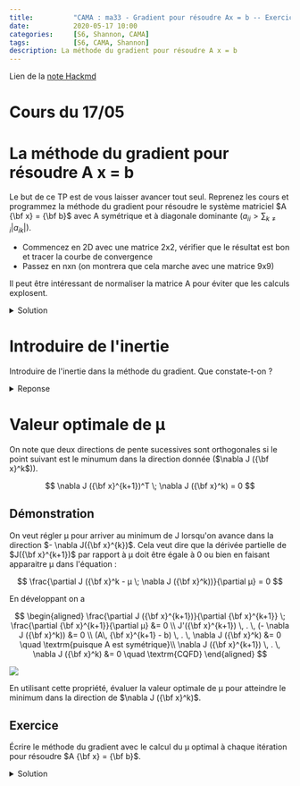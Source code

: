```yaml
---
title:          "CAMA : ma33 - Gradient pour résoudre Ax = b -- Exercice"
date:           2020-05-17 10:00
categories:     [S6, Shannon, CAMA]
tags:           [S6, CAMA, Shannon]
description: La méthode du gradient pour résoudre A x = b
---
```

Lien de la [note Hackmd](https://hackmd.io/@lemasymasa/B1XUcypyD)
# Cours du 17/05

# La méthode du gradient pour résoudre A x = b

Le but de ce TP est de vous laisser avancer tout seul. Reprenez les cours et programmez la méthode du gradient
pour résoudre le système matriciel $A {\bf x} = {\bf b}$ avec A symétrique et à diagonale dominante
($a_{ii} > \sum_{k \ne i} |a_{ik}|$).

* Commencez en 2D avec une matrice 2x2, vérifier que le résultat est bon et tracer la courbe de convergence
* Passez en nxn (on montrera que cela marche avec une matrice 9x9)

Il peut être intéressant de normaliser la matrice A pour éviter que les calculs explosent.

<details markdown="1">>
<summary>Solution</summary>

## 2x2
~~~ python
# plein de copier coller du cours

import numpy as np
import scipy.linalg as lin
import matplotlib.pylab as plt
import plotly.offline as py
import plotly.graph_objects as go

%matplotlib inline
%config InlineBackend.figure_format = 'retina'

np.set_printoptions(precision=3, linewidth=150, suppress=True)
plt.style.use(['seaborn-whitegrid','data/cours.mplstyle'])
~~~
~~~ python
N = 2

A = np.random.randint(-10, 10, size=(N,N))
A = A * 1.0                                            # pour passer en reels
A[np.diag_indices(N)] = 0.1 + np.abs(A).sum(axis=0)    # diag dominante
A = A + A.T                                            # symétrique
A = A / np.abs(A).sum(axis=0).mean()
b = np.random.randint(-10,10,size=(N))
print(A, "\n\n", b)
~~~
~~~
[[1.037 0.184]
 [0.184 0.596]] 

 [7 2]
~~~
~~~ python
def grad_J(x):
    return A@x - b
~~~
~~~ python
def minimum_J(start_value, µ=0.1, e = 0.001):
    x = [np.array(start_value)]
    while True:
        x.append(x[-1] - µ * grad_J(x[-1]))
        if np.square(x[-1] - x[-2]).sum() < e**2:
            break
        # la suite n'est que des tests pour se protéger
        if np.square(x[-1] - x[-2]).sum() > 1E9:  # au cas où on diverge
            print("DIVERGE")
            break
        if len(x) > 1000:  # c'est trop long, je crains la boucle infinie
            print('Trop long, boucle infinie ?')
            break
    return np.array(x)

x = minimum_J(np.zeros(N))
~~~
~~~ python
x[-1] - lin.solve(A, b)
~~~
~~~
array([-0.007,  0.016])
~~~
~~~ python
plt.plot(x[:,0], x[:,1], 'x:')
~~~
![](https://i.imgur.com/S5fK3Je.png)

## nxn
~~~ python
np.abs(A)
~~~
~~~
array([[1.037, 0.184],
       [0.184, 0.596]])
~~~
~~~ python
N = 9

A = np.random.randint(-10, 10, size=(N,N))
A = A * 1.0                                            # pour passer en reels
A[np.diag_indices(N)] = 0.1 + np.abs(A).sum(axis=0)    # diag dominante
A = A + A.T                                            # symétrique
A = A / np.abs(A).sum(axis=0).mean()
b = np.random.randint(-10,10,size=(N))
~~~
~~~ python
x = minimum_J(np.zeros(N))
~~~
~~~ python
x[-1] - lin.solve(A, b)
~~~
~~~
array([ 0.   , -0.006,  0.001,  0.006,  0.017,  0.008, -0.   ,  0.014,  0.004])
~~~
~~~ python
print("Converge en %d itérations" % len(x))
x
~~~
~~~
Converge en 178 itérations
~~~
~~~
array([[  0.   ,   0.   ,   0.   , ...,   0.   ,   0.   ,   0.   ],
       [  0.3  ,  -0.2  ,   0.   , ...,   0.8  ,  -0.6  ,  -0.4  ],
       [  0.576,  -0.396,  -0.001, ...,   1.548,  -1.176,  -0.783],
       ...,
       [  3.088,  -4.714,   0.223, ...,  13.007, -14.827,  -9.853],
       [  3.088,  -4.714,   0.223, ...,  13.007, -14.827,  -9.853],
       [  3.088,  -4.714,   0.223, ...,  13.007, -14.828,  -9.854]])
~~~
</details>

# Introduire de l'inertie

Introduire de l'inertie dans la méthode du gradient. Que constate-t-on ?

<details markdown="1">>
<summary>Reponse</summary>

Ajouter de l'inertie dans une méthode itérative veut dire qu'on avance moins vite vers le point suivant : 
~~~ python
x_next = ...
x = w * x_next + (1 - w) * x
~~~
avec `w` qui représente la force d'avancée (ou l'inverse du poids de l'inertie).
Dans le cas de la méthode du gradient cela donne : 
~~~ python
x_next = x - |µ| grad_J(x)
x = w * x_next + (1 - w) * x
~~~
ce qui se développe ainsi : 
~~~ python
x = w * (x - |µ| grad_J(x)) + (1 - w) x
~~~
ou
~~~ python
x = x - w * |µ| grad_J(x)
~~~
On voit donc qu'ajouter de l'inertie ne fait que modifier le paramètre µ qui justement sert à avancer plus ou moins vite. µ est déjà une sorte d'inertie.

Donc cela ne change pas la méthode et cela n'amméliore pas l'algorithme.
</details>

# Valeur optimale de µ

On note que deux directions de pente sucessives sont orthogonales si le point suivant est le minumum dans
la direction donnée ($\nabla J ({\bf x}^k$)).

$$
\nabla J ({\bf x}^{k+1})^T \; \nabla J ({\bf x}^k) = 0
$$

## Démonstration 
On veut régler µ pour arriver au minimum de J lorsqu'on avance dans la direction $- \nabla J({\bf x}^{k})$.
Cela veut dire que la dérivée partielle de $J({\bf x}^{k+1})$ par rapport à µ doit être
égale à 0 ou bien en faisant apparaitre µ dans l'équation :

$$
\frac{\partial J ({\bf x}^k - µ \; \nabla J ({\bf x}^k))}{\partial µ} = 0
$$

En développant on a

$$
\begin{aligned}
\frac{\partial J ({\bf x}^{k+1})}{\partial {\bf x}^{k+1}} \; \frac{\partial {\bf x}^{k+1}}{\partial µ} &= 0 \\
J'({\bf x}^{k+1}) \, . \, (- \nabla J ({\bf x}^k)) &= 0 \\
(A\, {\bf x}^{k+1}  - b) \, . \, \nabla J ({\bf x}^k) &= 0 \quad \textrm{puisque A est symétrique}\\
\nabla J ({\bf x}^{k+1})  \, . \, \nabla J ({\bf x}^k) &= 0 \quad \textrm{CQFD}
\end{aligned}
$$

![](https://i.imgur.com/yxvHNX9.png)

En utilisant cette propriété, évaluer la valeur optimale de µ pour atteindre le minimum dans la direction de
$\nabla J ({\bf x}^k)$.

## Exercice
Écrire le méthode du gradient avec le calcul du µ optimal à chaque itération pour résoudre $A {\bf x} = {\bf b}$.

<details markdown="1">>
<summary>Solution</summary>
On reprend l'avant-dernière ligne de la démonstration et on remplace $\bf x^{k+1}$ par $\bf x^{k} -\mu\nabla J(\bf x^k)$:

$$
\begin{aligned}
(A(\bf x^k - \mu\nabla J(\bf x^k)) -b)\cdot\nabla J(\bf x^k) &= 0\\
(A\bf x^k -b - \mu A\nabla J(\bf x^k))\cdot\nabla J(\bf x^k) &= 0\\
(A\bf x^k -b)\cdot\nabla J(\bf x^k) - \mu A\nabla J(\bf x^k)) -b\cdot\nabla J(\bf x^k) &= 0\\
\mu &= \frac{\nabla J(\bf x^k)\cdot\nabla J(\bf x^k)}{A\nabla J(\bf x^k)\cdot\nabla J(\bf x^k)}
\end{aligned}
$$

~~~ python
def minimum_J(start_value, e = 0.001):
    x = [np.array(start_value)]
    while True:
        gradJ = grad_J(x[-1])
        µ = np.dot(gradJ, gradJ) / np.dot(A @ gradJ, gradJ)
        x.append(x[-1] - µ * grad_J(x[-1]))
        if np.square(x[-1] - x[-2]).sum() < e**2:
            break
        # la suite n'est que des tests pour se protéger
        if np.square(x[-1] - x[-2]).sum() > 1E9:  # au cas où on diverge
            print("DIVERGE")
            break
        if len(x) > 1000:  # c'est trop long, je crains la boucle infinie
            print('Trop long, boucle infinie ?')
            break
    return np.array(x)
~~~
~~~ python
x = minimum_J(np.zeros(N))
x[-1] - lin.solve(A, b)
~~~
~~~
array([-0., -0.,  0., -0.,  0.,  0.,  0.,  0., -0.])
~~~
~~~ python
print("Converge en %d itérations" % len(x))
x
~~~
~~~
Converge en 14 itérations
~~~
~~~
array([[  0.   ,   0.   ,   0.   ,   0.   ,   0.   ,   0.   ,   0.   ,   0.   ,   0.   ],
       [  5.295,  -3.53 ,   0.   , -15.884,  -8.824,  -1.765,  14.119, -10.589,  -7.06 ],
       [  3.488,  -5.355,  -0.197, -12.432, -13.603,  -3.608,  12.295, -13.31 ,  -8.402],
       [  3.085,  -4.72 ,   0.257, -14.479, -14.586,  -3.802,  12.956, -14.127,  -9.531],
       [  3.128,  -4.877,   0.194, -13.924, -15.279,  -4.164,  12.973, -14.572,  -9.669],
       [  3.076,  -4.743,   0.232, -14.255, -15.457,  -4.161,  13.   , -14.712,  -9.837],
       [  3.091,  -4.75 ,   0.226, -14.166, -15.569,  -4.242,  13.013, -14.786,  -9.842],
       [  3.083,  -4.72 ,   0.226, -14.224, -15.6  ,  -4.239,  13.009, -14.815,  -9.863],
       [  3.087,  -4.718,   0.225, -14.208, -15.618,  -4.257,  13.011, -14.829,  -9.859],
       [  3.086,  -4.711,   0.224, -14.22 , -15.623,  -4.256,  13.008, -14.836,  -9.861],
       [  3.087,  -4.71 ,   0.223, -14.217, -15.627,  -4.26 ,  13.009, -14.839,  -9.859],
       [  3.087,  -4.708,   0.223, -14.219, -15.627,  -4.26 ,  13.008, -14.84 ,  -9.859],
       [  3.087,  -4.708,   0.222, -14.219, -15.628,  -4.261,  13.008, -14.841,  -9.858],
       [  3.087,  -4.708,   0.222, -14.219, -15.628,  -4.261,  13.007, -14.841,  -9.858]])
~~~
</details>